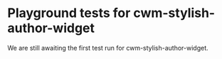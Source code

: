 # Playground tests for cwm-stylish-author-widget
We are still awaiting the first test run for cwm-stylish-author-widget.
